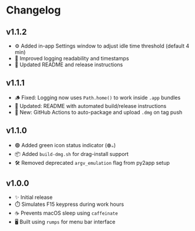# Changelog

## v1.1.2
- ⚙️ Added in-app Settings window to adjust idle time threshold (default 4 min)
- 🔧 Improved logging readability and timestamps
- 📘 Updated README and release instructions

## v1.1.1
- 🪵 Fixed: Logging now uses `Path.home()` to work inside `.app` bundles
- 📘 Updated: README with automated build/release instructions
- 🚀 New: GitHub Actions to auto-package and upload `.dmg` on tag push

## v1.1.0
- 🟢 Added green icon status indicator (`🟢☕`)
- 📦 Added `build-dmg.sh` for drag-install support
- 🛠 Removed deprecated `argv_emulation` flag from py2app setup

## v1.0.0
- ✨ Initial release
- ⏱️ Simulates F15 keypress during work hours
- ☕ Prevents macOS sleep using `caffeinate`
- 🖥️ Built using `rumps` for menu bar interface
